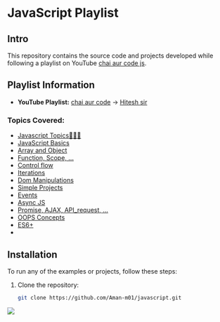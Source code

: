 # JavaScript Playlist

## Intro
This repository contains the source code and projects developed while following a playlist on YouTube [chai aur code js](https://youtube.com/playlist?list=PLu71SKxNbfoBuX3f4EOACle2y-tRC5Q37&si=Paun3Uz8fc8zf-sW).

## Playlist Information
- **YouTube Playlist:** [chai aur code](https://youtube.com/playlist?list=PLu71SKxNbfoBuX3f4EOACle2y-tRC5Q37&si=Paun3Uz8fc8zf-sW)  -> [Hitesh sir](https://youtube.com/@hiteshchoudharydotcom?si=dq8HDNLsOWanSuU4)
### Topics Covered: 
-   [Javascript Topics📑📑📑](./JS_topics.txt)
  - [JavaScript Basics](./01_basics/)
  - [Array and Object](./02_basics/)
  - [Function, Scope, ...](./03_basics/)
  - [Control flow](./04_control_flow/)
  - [Iterations](./05_iterations/)
  - [Dom Manipulations](./06_Dom/)
  - [Simple Projects](./07_projects/)
  - [Events](./08_evevnts/)
  - [Async JS](./09_Async/)
  - [Promise, AJAX, API_request, ...](./10_adv_one/)
  - [OOPS Concepts](./11_oops_in_js/)
  - [ES6+](./ES6+/)
  - 

 ## Installation
To run any of the examples or projects, follow these steps:
1. Clone the repository:
   ```bash
   git clone https://github.com/Aman-m01/javascript.git 

![](Programming1.gif)

